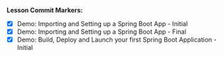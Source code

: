 **Lesson Commit Markers:**

- [X] Demo: Importing and Setting up a Spring Boot App - Initial
- [X] Demo: Importing and Setting up a Spring Boot App - Final
- [X] Demo: Build, Deploy and Launch your first Spring Boot Application - Initial